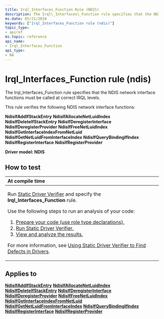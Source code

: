 ```yaml
---
title: Irql_Interfaces_Function Rule (NDIS)
description: The Irql\_Interfaces\_Function rule specifies that the NDIS network interface functions must be called at correct IRQL levels.
ms.date: 05/21/2018
keywords: ["Irql_Interfaces_Function rule (ndis)"]
topic_type:
- apiref
ms.topic: reference
api_name:
- Irql_Interfaces_Function
api_type:
- NA
---
```


# Irql\_Interfaces\_Function rule (ndis)


The Irql\_Interfaces\_Function rule specifies that the NDIS network interface functions must be called at correct IRQL levels.

This rule verifies the following NDIS network interface functions:

**NdisIfAddIfStackEntry**
**NdisIfAllocateNetLuidIndex**
**NdisIfDeleteIfStackEntry**
**NdisIfDeregisterInterface**
**NdisIfDeregisterProvider**
**NdisIfFreeNetLuidIndex**
**NdisIfGetInterfaceIndexFromNetLuid**
**NdisIfGetNetLuidFromInterfaceIndex**
**NdisIfQueryBindingIfIndex**
**NdisIfRegisterInterface**
**NdisIfRegisterProvider**

**Driver model: NDIS**

## How to test

<table>
<colgroup>
<col width="100%" />
</colgroup>
<thead>
<tr class="header">
<th align="left">At compile time</th>
</tr>
</thead>
<tbody>
<tr class="odd">
<td align="left"><p>Run <a href="/windows-hardware/drivers/devtest/static-driver-verifier" data-raw-source="[Static Driver Verifier](./static-driver-verifier.md)">Static Driver Verifier</a> and specify the <strong>Irql_Interfaces_Function</strong> rule.</p>
Use the following steps to run an analysis of your code:
<ol>
<li><a href="/windows-hardware/drivers/devtest/using-static-driver-verifier-to-find-defects-in-drivers#preparing-your-source-code" data-raw-source="[Prepare your code (use role type declarations).](./using-static-driver-verifier-to-find-defects-in-drivers.md#preparing-your-source-code)">Prepare your code (use role type declarations).</a></li>
<li><a href="/windows-hardware/drivers/devtest/using-static-driver-verifier-to-find-defects-in-drivers#running-static-driver-verifier" data-raw-source="[Run Static Driver Verifier.](./using-static-driver-verifier-to-find-defects-in-drivers.md#running-static-driver-verifier)">Run Static Driver Verifier.</a></li>
<li><a href="/windows-hardware/drivers/devtest/using-static-driver-verifier-to-find-defects-in-drivers#viewing-and-analyzing-the-results" data-raw-source="[View and analyze the results.](./using-static-driver-verifier-to-find-defects-in-drivers.md#viewing-and-analyzing-the-results)">View and analyze the results.</a></li>
</ol>
<p>For more information, see <a href="/windows-hardware/drivers/devtest/using-static-driver-verifier-to-find-defects-in-drivers" data-raw-source="[Using Static Driver Verifier to Find Defects in Drivers](./using-static-driver-verifier-to-find-defects-in-drivers.md)">Using Static Driver Verifier to Find Defects in Drivers</a>.</p></td>
</tr>
</tbody>
</table>

## Applies to

[**NdisIfAddIfStackEntry**](/windows-hardware/drivers/ddi/ndis/nf-ndis-ndisifaddifstackentry)
[**NdisIfAllocateNetLuidIndex**](/windows-hardware/drivers/ddi/ndis/nf-ndis-ndisifallocatenetluidindex)
[**NdisIfDeleteIfStackEntry**](/windows-hardware/drivers/ddi/ndis/nf-ndis-ndisifdeleteifstackentry)
[**NdisIfDeregisterInterface**](/windows-hardware/drivers/ddi/ndis/nf-ndis-ndisifderegisterinterface)
[**NdisIfDeregisterProvider**](/windows-hardware/drivers/ddi/ndis/nf-ndis-ndisifderegisterprovider)
[**NdisIfFreeNetLuidIndex**](/windows-hardware/drivers/ddi/ndis/nf-ndis-ndisiffreenetluidindex)
[**NdisIfGetInterfaceIndexFromNetLuid**](/windows-hardware/drivers/ddi/ndis/nf-ndis-ndisifgetinterfaceindexfromnetluid)
[**NdisIfGetNetLuidFromInterfaceIndex**](/windows-hardware/drivers/ddi/ndis/nf-ndis-ndisifgetnetluidfrominterfaceindex)
[**NdisIfQueryBindingIfIndex**](/windows-hardware/drivers/ddi/ndis/nf-ndis-ndisifquerybindingifindex)
[**NdisIfRegisterInterface**](/windows-hardware/drivers/ddi/ndis/nf-ndis-ndisifregisterinterface)
[**NdisIfRegisterProvider**](/windows-hardware/drivers/ddi/ndis/nf-ndis-ndisifregisterprovider)
